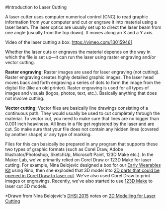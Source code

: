 #Introduction to Laser Cutting

A laser cutter uses computer numerical control (CNC) to read graphic information from your computer and cut or engrave it into material using a laser beam. The laser optics are usually set up to direct the laser beam from one angle (usually from the top down). It moves along an X and a Y axis.

Video of the laser cutting a box: https://vimeo.com/130159461

Whether the laser cuts or engraves the material depends on the way in which the file is set up—it can run the laser using raster engraving and/or vector cutting.

**Raster engraving**: Raster images are used for laser engraving (not cutting). Raster engraving creates highly detailed graphic images. The laser head moves back and forth engraving a series of dots to form the image from the digital file (like an old printer). Raster engraving is used for all types of images and visuals (logos, photos, text, etc.). Basically anything that does not involve cutting.

**Vector cutting**: Vector files are basically line drawings consisting of a continuous path. They would usually be used to cut completely through the material. To vector cut, you need to make sure that lines are no bigger than 0.001 inch heaviness. All lines in a file get registered by the laser and are cut. So make sure that your file does not contain any hidden lines (covered by another shape) or any type of marking.

Files for this can basically be prepared in any program that supports these two types of graphic formats (such as Corel Draw, Adobe Illustrator/Photoshop, SketchUp, Microsoft Paint, 123D Make etc.). In the Maker Lab, we've primarily relied on Corel Draw or 123D Make for laser cutting. For example, Nina Belojevic designed a box for our [Early Wearables Kit](http://maker.uvic.ca/casing/) using Rino, then she exploded that 3D model into [2D parts that could be opened in Corel Draw to laser cut](https://github.com/uvicmakerlab/earlyWearablesKit/tree/master/box). We've also used Corel Draw to print images or engravings. Recently, we've also started to use [123D Make](123dmake.md) to laser cut 3D models. 

*Drawn from Nina Belojevic's [DHSI 2015](https://github.com/uvicmakerlab/dhsi2015) notes on [2D Modelling for Laser Cutting](https://github.com/uvicmakerlab/dhsi2015/blob/master/2dModelling.md)
